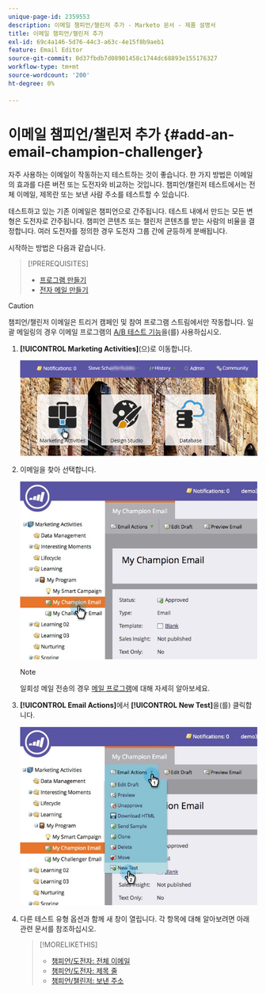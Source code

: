 ```yaml
---
unique-page-id: 2359553
description: 이메일 챔피언/챌린저 추가 - Marketo 문서 - 제품 설명서
title: 이메일 챔피언/챌린저 추가
exl-id: 69c4a146-5d76-44c3-a63c-4e15f8b9aeb1
feature: Email Editor
source-git-commit: 0d37fbdb7d08901458c1744dc68893e155176327
workflow-type: tm+mt
source-wordcount: '200'
ht-degree: 0%

---
```


# 이메일 챔피언/챌린저 추가 {#add-an-email-champion-challenger}

자주 사용하는 이메일이 작동하는지 테스트하는 것이 좋습니다. 한 가지 방법은 이메일의 효과를 다른 버전 또는 도전자와 비교하는 것입니다. 챔피언/챌린저 테스트에서는 전체 이메일, 제목란 또는 보낸 사람 주소를 테스트할 수 있습니다.

테스트하고 있는 기존 이메일은 챔피언으로 간주됩니다. 테스트 내에서 만드는 모든 변형은 도전자로 간주됩니다. 챔피언 콘텐츠 또는 챌린저 콘텐츠를 받는 사람의 비율을 결정합니다. 여러 도전자를 정의한 경우 도전자 그룹 간에 균등하게 분배됩니다.

시작하는 방법은 다음과 같습니다.

>[!PREREQUISITES]
>
>* [프로그램 만들기](/help/marketo/product-docs/core-marketo-concepts/programs/creating-programs/create-a-program.md)
>* [전자 메일 만들기](/help/marketo/product-docs/email-marketing/general/creating-an-email/create-an-email.md)

>[!CAUTION]
>
>챔피언/챌린저 이메일은 트리거 캠페인 및 참여 프로그램 스트림에서만 작동합니다. 일괄 메일링의 경우 이메일 프로그램의 [A/B 테스트 기능](/help/marketo/product-docs/email-marketing/email-programs/email-program-actions/email-test-a-b-test/add-an-a-b-test.md)을(를) 사용하십시오.

1. **[!UICONTROL Marketing Activities]**(으)로 이동합니다.

   ![](assets/login-marketing-activities.png)

1. 이메일을 찾아 선택합니다.

   ![](assets/champion1.jpg)

   >[!NOTE]
   >
   >일회성 메일 전송의 경우 [메일 프로그램](/help/marketo/product-docs/email-marketing/email-programs/creating-an-email-program/create-an-email-program.md)에 대해 자세히 알아보세요.

1. **[!UICONTROL Email Actions]**&#x200B;에서 **[!UICONTROL New Test]**&#x200B;을(를) 클릭합니다.

   ![](assets/chmapion2.jpg)

1. 다른 테스트 유형 옵션과 함께 새 창이 열립니다. 각 항목에 대해 알아보려면 아래 관련 문서를 참조하십시오.

   >[!MORELIKETHIS]
   >
   >* [챔피언/도전자: 전체 이메일](/help/marketo/product-docs/email-marketing/general/functions-in-the-editor/email-tests-champion-challenger/champion-challenger-whole-emails.md)
   >* [챔피언/도전자: 제목 줄](/help/marketo/product-docs/email-marketing/general/functions-in-the-editor/email-tests-champion-challenger/champion-challenger-subject-line.md)
   >* [챔피언/챌린저: 보낸 주소](/help/marketo/product-docs/email-marketing/general/functions-in-the-editor/email-tests-champion-challenger/champion-challenger-from-address.md)

